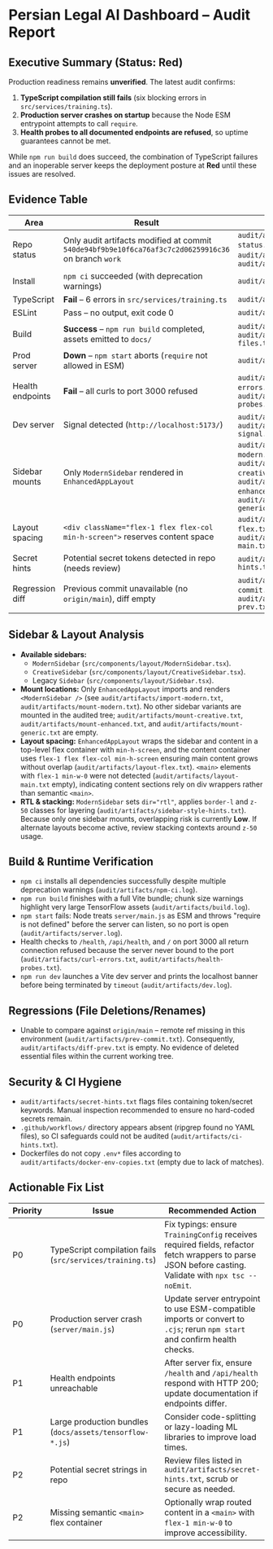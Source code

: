 # Persian Legal AI Dashboard – Audit Report

## Executive Summary (Status: **Red**)
Production readiness remains **unverified**. The latest audit confirms:

1. **TypeScript compilation still fails** (six blocking errors in `src/services/training.ts`).
2. **Production server crashes on startup** because the Node ESM entrypoint attempts to call `require`.
3. **Health probes to all documented endpoints are refused**, so uptime guarantees cannot be met.

While `npm run build` does succeed, the combination of TypeScript failures and an inoperable server keeps the deployment posture at **Red** until these issues are resolved.

## Evidence Table

| Area | Result | Evidence |
| --- | --- | --- |
| Repo status | Only audit artifacts modified at commit `540de94bf9b9e10f6ca76af3c7c2d06259916c36` on branch `work` | `audit/artifacts/git-status.txt`, `audit/artifacts/commit.txt`, `audit/artifacts/branch.txt` |
| Install | `npm ci` succeeded (with deprecation warnings) | `audit/artifacts/npm-ci.log` |
| TypeScript | **Fail** – 6 errors in `src/services/training.ts` | `audit/artifacts/tsc.log` |
| ESLint | Pass – no output, exit code 0 | `audit/artifacts/lint.log` |
| Build | **Success** – `npm run build` completed, assets emitted to `docs/` | `audit/artifacts/build.log`, `audit/artifacts/docs-files.txt` |
| Prod server | **Down** – `npm start` aborts (`require` not allowed in ESM) | `audit/artifacts/server.log` |
| Health endpoints | **Fail** – all curls to port 3000 refused | `audit/artifacts/curl-errors.txt`, `audit/artifacts/health-probes.txt` |
| Dev server | Signal detected (`http://localhost:5173/`) | `audit/artifacts/dev.log`, `audit/artifacts/dev-signal.txt` |
| Sidebar mounts | Only `ModernSidebar` rendered in `EnhancedAppLayout` | `audit/artifacts/mount-modern.txt`, `audit/artifacts/mount-creative.txt`, `audit/artifacts/mount-enhanced.txt`, `audit/artifacts/mount-generic.txt` |
| Layout spacing | `<div className="flex-1 flex flex-col min-h-screen">` reserves content space | `audit/artifacts/layout-flex.txt`, `audit/artifacts/layout-main.txt` |
| Secret hints | Potential secret tokens detected in repo (needs review) | `audit/artifacts/secret-hints.txt` |
| Regression diff | Previous commit unavailable (no `origin/main`), diff empty | `audit/artifacts/prev-commit.txt`, `audit/artifacts/diff-prev.txt` |

## Sidebar & Layout Analysis

* **Available sidebars:**
  * `ModernSidebar` (`src/components/layout/ModernSidebar.tsx`).
  * `CreativeSidebar` (`src/components/layout/CreativeSidebar.tsx`).
  * Legacy `Sidebar` (`src/components/layout/Sidebar.tsx`).
* **Mount locations:** Only `EnhancedAppLayout` imports and renders `<ModernSidebar />` (see `audit/artifacts/import-modern.txt`, `audit/artifacts/mount-modern.txt`). No other sidebar variants are mounted in the audited tree; `audit/artifacts/mount-creative.txt`, `audit/artifacts/mount-enhanced.txt`, and `audit/artifacts/mount-generic.txt` are empty.
* **Layout spacing:** `EnhancedAppLayout` wraps the sidebar and content in a top-level flex container with `min-h-screen`, and the content container uses `flex-1 flex flex-col min-h-screen` ensuring main content grows without overlap (`audit/artifacts/layout-flex.txt`). `<main>` elements with `flex-1 min-w-0` were not detected (`audit/artifacts/layout-main.txt` empty), indicating content sections rely on div wrappers rather than semantic `<main>`.
* **RTL & stacking:** `ModernSidebar` sets `dir="rtl"`, applies `border-l` and `z-50` classes for layering (`audit/artifacts/sidebar-style-hints.txt`). Because only one sidebar mounts, overlapping risk is currently **Low**. If alternate layouts become active, review stacking contexts around `z-50` usage.

## Build & Runtime Verification

* `npm ci` installs all dependencies successfully despite multiple deprecation warnings (`audit/artifacts/npm-ci.log`).
* `npm run build` finishes with a full Vite bundle; chunk size warnings highlight very large TensorFlow assets (`audit/artifacts/build.log`).
* `npm start` fails: Node treats `server/main.js` as ESM and throws "require is not defined" before the server can listen, so no port is open (`audit/artifacts/server.log`).
* Health checks to `/health`, `/api/health`, and `/` on port 3000 all return connection refused because the server never bound to the port (`audit/artifacts/curl-errors.txt`, `audit/artifacts/health-probes.txt`).
* `npm run dev` launches a Vite dev server and prints the localhost banner before being terminated by `timeout` (`audit/artifacts/dev.log`).

## Regressions (File Deletions/Renames)

* Unable to compare against `origin/main` – remote ref missing in this environment (`audit/artifacts/prev-commit.txt`). Consequently, `audit/artifacts/diff-prev.txt` is empty. No evidence of deleted essential files within the current working tree.

## Security & CI Hygiene

* `audit/artifacts/secret-hints.txt` flags files containing token/secret keywords. Manual inspection recommended to ensure no hard-coded secrets remain.
* `.github/workflows/` directory appears absent (ripgrep found no YAML files), so CI safeguards could not be audited (`audit/artifacts/ci-hints.txt`).
* Dockerfiles do not copy `.env*` files according to `audit/artifacts/docker-env-copies.txt` (empty due to lack of matches).

## Actionable Fix List

| Priority | Issue | Recommended Action |
| --- | --- | --- |
| P0 | TypeScript compilation fails (`src/services/training.ts`) | Fix typings: ensure `TrainingConfig` receives required fields, refactor fetch wrappers to parse JSON before casting. Validate with `npx tsc --noEmit`. |
| P0 | Production server crash (`server/main.js`) | Update server entrypoint to use ESM-compatible imports or convert to `.cjs`; rerun `npm start` and confirm health checks. |
| P1 | Health endpoints unreachable | After server fix, ensure `/health` and `/api/health` respond with HTTP 200; update documentation if endpoints differ. |
| P1 | Large production bundles (`docs/assets/tensorflow-*.js`) | Consider code-splitting or lazy-loading ML libraries to improve load times. |
| P2 | Potential secret strings in repo | Review files listed in `audit/artifacts/secret-hints.txt`, scrub or secure as needed. |
| P2 | Missing semantic `<main>` flex container | Optionally wrap routed content in a `<main>` with `flex-1 min-w-0` to improve accessibility. |

